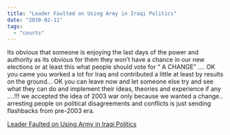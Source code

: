 ```yaml
---
title: "Leader Faulted on Using Army in Iraqi Politics"
date: "2010-02-11"
tags: 
  - "courts"
---
```


Its obvious that someone is enjoying the last days of the power and authority as its obvious for them they won’t have a chance in our new elections or at least this what people should vote for “ A CHANGE” …. OK you came you worked a lot for Iraq and contributed a little at least by results on the ground… OK you can leave now and let someone else try and see what they can do and implement their ideas, theories and experience if any ….!!! we accepted the idea of 2003 war only because we wanted a change.. arresting people on political disagreements and conflicts is just sending flashbacks from pre-2003 era.  

  
[Leader Faulted on Using Army in Iraqi Politics](http://www.nytimes.com/2010/02/11/world/middleeast/11iraq.html?partner=rss&emc=rss)
